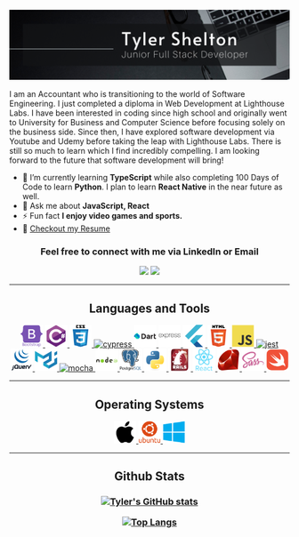 ![Banner](https://github.com/TylerJEShelton/TylerJEShelton/blob/main/banner/Banner.png?raw=true 'Title')

<p align="left">
I am an Accountant who is transitioning to the world of Software Engineering. I just completed a diploma in Web Development at Lighthouse Labs. I have been interested in coding since high school and originally went to University for Business and Computer Science before focusing solely on the business side. Since then, I have explored software development via Youtube and Udemy before taking the leap with Lighthouse Labs. There is still so much to learn which I find incredibly compelling. I am looking forward to the future that software development will bring!</p>

- 🌱 I’m currently learning **TypeScript** while also completing 100 Days of Code to learn **Python**.  I plan to learn **React Native** in the near future as well.
- 💬 Ask me about **JavaScript, React**
- ⚡ Fun fact **I enjoy video games and sports.**
- 📄 [Checkout my Resume](https://resume.creddle.io/resume/fg1xjxf2jzn)

<h3 align="center">Feel free to connect with me via LinkedIn or Email</h3>

<p align="center">
<a href="mailto:tylerjeshelton@gmail.com"><img src="https://img.shields.io/badge/Gmail-D14836?style=for-the-badge&logo=gmail&logoColor=white"></a>
<a href="https://www.linkedin.com/in/tylerjeshelton/"><img src="https://img.shields.io/badge/LinkedIn-0077B5?style=for-the-badge&logo=linkedin&logoColor=white"></a>
</p>

---

<h2 align="center">Languages and Tools</h2>

<p align="center">
<a href="https://getbootstrap.com" target="_blank" rel="noreferrer"> <img src="https://raw.githubusercontent.com/devicons/devicon/master/icons/bootstrap/bootstrap-plain-wordmark.svg" alt="bootstrap" width="40" height="40"/> </a> <a href="https://docs.microsoft.com/en-us/dotnet/csharp/" target="_blank" rel="noreferrer"> <img src="https://raw.githubusercontent.com/devicons/devicon/d00d0969292a6569d45b06d3f350f463a0107b0d/icons/csharp/csharp-original.svg" alt="csharp" width="40" height="40"/> </a> <a href="https://www.w3schools.com/css/" target="_blank" rel="noreferrer"> <img src="https://raw.githubusercontent.com/devicons/devicon/master/icons/css3/css3-original-wordmark.svg" alt="css3" width="40" height="40"/> </a> <a href="https://www.cypress.io" target="_blank" rel="noreferrer"> <img src="https://raw.githubusercontent.com/simple-icons/simple-icons/6e46ec1fc23b60c8fd0d2f2ff46db82e16dbd75f/icons/cypress.svg" alt="cypress" width="40" height="40"/> </a> <a href="https://dart.dev/" target="_blank" rel="noreferrer"> <img src="https://github.com/devicons/devicon/blob/2ae2a900d2f041da66e950e4d48052658d850630/icons/dart/dart-original-wordmark.svg" alt="dart" width="40" height="40"/> </a> <a href="https://expressjs.com" target="_blank" rel="noreferrer"> <img src="https://raw.githubusercontent.com/devicons/devicon/master/icons/express/express-original-wordmark.svg" alt="express" width="40" height="40"/> </a> <a href="https://www.flutter.dev/" target="_blank" rel="noreferrer"> <img src="https://raw.githubusercontent.com/devicons/devicon/d00d0969292a6569d45b06d3f350f463a0107b0d/icons/flutter/flutter-original.svg" alt="flutter" width="40" height="40"/> </a> <a href="https://www.w3.org/html/" target="_blank" rel="noreferrer"> <img src="https://raw.githubusercontent.com/devicons/devicon/master/icons/html5/html5-original-wordmark.svg" alt="html5" width="40" height="40"/> </a> <a href="https://developer.mozilla.org/en-US/docs/Web/JavaScript" target="_blank" rel="noreferrer"> <img src="https://raw.githubusercontent.com/devicons/devicon/master/icons/javascript/javascript-original.svg" alt="javascript" width="40" height="40"/> </a> <a href="https://jestjs.io" target="_blank" rel="noreferrer"> <img src="https://www.vectorlogo.zone/logos/jestjsio/jestjsio-icon.svg" alt="jest" width="40" height="40"/> </a> <a href="https://jquery.com/" target="_blank" rel="noreferrer"> <img src="https://raw.githubusercontent.com/devicons/devicon/master/icons/jquery/jquery-original-wordmark.svg" alt="jquery" width="40" height="40"/> </a> <a href="https://mui.com/" target="_blank" rel="noreferrer"> <img src="https://raw.githubusercontent.com/devicons/devicon/master/icons/materialui/materialui-original.svg" alt="material ui" width="40" height="40"/> </a> <a href="https://mochajs.org" target="_blank" rel="noreferrer"> <img src="https://www.vectorlogo.zone/logos/mochajs/mochajs-icon.svg" alt="mocha" width="40" height="40"/> </a> <a href="https://nodejs.org" target="_blank" rel="noreferrer"> <img src="https://raw.githubusercontent.com/devicons/devicon/master/icons/nodejs/nodejs-original-wordmark.svg" alt="nodejs" width="40" height="40"/> </a> <a href="https://www.postgresql.org" target="_blank" rel="noreferrer"> <img src="https://raw.githubusercontent.com/devicons/devicon/master/icons/postgresql/postgresql-original-wordmark.svg" alt="postgresql" width="40" height="40"/> </a> <a href="https://www.python.org" target="_blank" rel="noreferrer"> <img src="https://raw.githubusercontent.com/devicons/devicon/master/icons/python/python-original.svg" alt="python" width="40" height="40"/> </a> <a href="https://rubyonrails.org" target="_blank" rel="noreferrer"> <img src="https://raw.githubusercontent.com/devicons/devicon/master/icons/rails/rails-original-wordmark.svg" alt="rails" width="40" height="40"/> </a> <a href="https://reactjs.org/" target="_blank" rel="noreferrer"> <img src="https://raw.githubusercontent.com/devicons/devicon/master/icons/react/react-original-wordmark.svg" alt="react" width="40" height="40"/> </a> <a href="https://www.ruby-lang.org/en/" target="_blank" rel="noreferrer"> <img src="https://raw.githubusercontent.com/devicons/devicon/master/icons/ruby/ruby-original.svg" alt="ruby" width="40" height="40"/> </a> <a href="https://sass-lang.com" target="_blank" rel="noreferrer"> <img src="https://raw.githubusercontent.com/devicons/devicon/master/icons/sass/sass-original.svg" alt="sass" width="40" height="40"/> </a> <a href="https://www.swift.org/" target="_blank" rel="noreferrer"> <img src="https://raw.githubusercontent.com/devicons/devicon/d00d0969292a6569d45b06d3f350f463a0107b0d/icons/swift/swift-original.svg" alt="swift" width="40" height="40"/> </a>
</p>

---

<h2 align="center">Operating Systems</h2>

<p align="center">
<a href="https://www.apple.com/ca/" target="_blank" rel="noreferrer"> <img src="https://raw.githubusercontent.com/devicons/devicon/d00d0969292a6569d45b06d3f350f463a0107b0d/icons/apple/apple-original.svg" alt="apple" width="40" height="40"/> </a> <a href="https://ubuntu.com/" target="_blank" rel="noreferrer"> <img src="https://raw.githubusercontent.com/devicons/devicon/d00d0969292a6569d45b06d3f350f463a0107b0d/icons/ubuntu/ubuntu-plain-wordmark.svg" alt="ubuntu" width="40" height="40"/> </a> <a href="https://www.microsoft.com/en-ca/windows?r=1" target="_blank" rel="noreferrer"> <img src="https://raw.githubusercontent.com/devicons/devicon/d00d0969292a6569d45b06d3f350f463a0107b0d/icons/windows8/windows8-original.svg" alt="windows" width="40" height="40"/> </a> 
</p>

---

<h2 align="center">Github Stats</h2>

<h3 align="center">

[![Tyler's GitHub stats](https://github-readme-stats.vercel.app/api?username=TylerJEShelton&show_icons=true&theme=react)](https://github.com/anuraghazra/github-readme-stats)

[![Top Langs](https://github-readme-stats.vercel.app/api/top-langs/?username=TylerJEShelton&layout=compact&langs_count=6&theme=react)](https://github.com/anuraghazra/github-readme-stats)

</h3>
